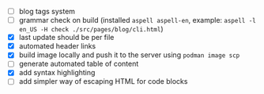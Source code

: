 - [ ] blog tags system
- [ ] grammar check on build (installed `aspell aspell-en`, example: `aspell -l en_US -H check ./src/pages/blog/cli.html`)
- [x] last update should be per file
- [x] automated header links
- [x] build image locally and push it to the server using `podman image scp`
- [ ] generate automated table of content
- [x] add syntax highlighting
- [ ] add simpler way of escaping HTML for code blocks